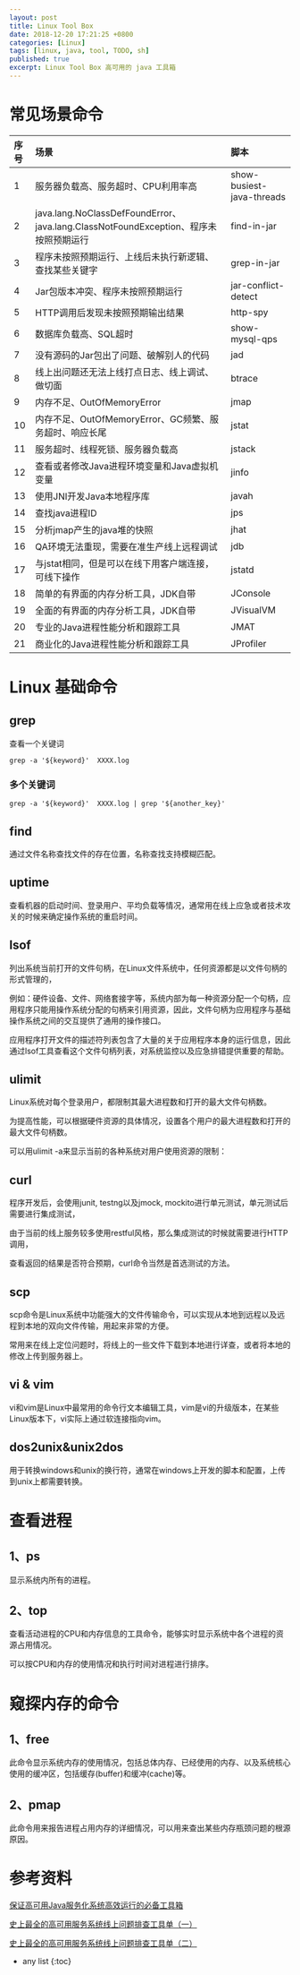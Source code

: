 ```yaml
---
layout: post
title: Linux Tool Box
date: 2018-12-20 17:21:25 +0800
categories: [Linux]
tags: [linux, java, tool, TODO, sh]
published: true
excerpt: Linux Tool Box 高可用的 java 工具箱
---
```


# 常见场景命令

| 序号	|  场景	 | 脚本 | 
|:---|:---|:---|
| 1	|     服务器负载高、服务超时、CPU利用率高	                                            |   show-busiest-java-threads |
| 2	| java.lang.NoClassDefFoundError、java.lang.ClassNotFoundException、程序未按照预期运行	|  find-in-jar |
| 3	| 程序未按照预期运行、上线后未执行新逻辑、查找某些关键字	                            |     grep-in-jar |
| 4	| Jar包版本冲突、程序未按照预期运行	                                                    |   jar-conflict-detect |
| 5	| HTTP调用后发现未按照预期输出结果	                                                    |   http-spy |
| 6	| 数据库负载高、SQL超时	                                                                |   show-mysql-qps |
| 7	| 没有源码的Jar包出了问题、破解别人的代码	                                            |    jad |
| 8	| 线上出问题还无法上线打点日志、线上调试、做切面	                                    |     btrace |
| 9	| 内存不足、OutOfMemoryError	                             |   jmap |
| 10	| 内存不足、OutOfMemoryError、GC频繁、服务超时、响应长尾 | 	jstat |
| 11	| 服务超时、线程死锁、服务器负载高	                     |     jstack |
| 12	| 查看或者修改Java进程环境变量和Java虚拟机变量	         |     jinfo |
| 13	| 使用JNI开发Java本地程序库	                             |   javah |
| 14	| 查找java进程ID	                                     |   jps |
| 15	| 分析jmap产生的java堆的快照	                         |   jhat |
| 16	| QA环境无法重现，需要在准生产线上远程调试	             |      jdb |
| 17	| 与jstat相同，但是可以在线下用客户端连接，可线下操作	 |       jstatd |
| 18	| 简单的有界面的内存分析工具，JDK自带	                 |      JConsole |
| 19	| 全面的有界面的内存分析工具，JDK自带	                 |     JVisualVM |
| 20	| 专业的Java进程性能分析和跟踪工具 	                     |     JMAT |
| 21	| 商业化的Java进程性能分析和跟踪工具	                 |     JProfiler |

# Linux 基础命令

## grep 

查看一个关键词

```
grep -a '${keyword}'  XXXX.log
```

### 多个关键词

```
grep -a '${keyword}'  XXXX.log | grep '${another_key}'
```

## find

通过文件名称查找文件的存在位置，名称查找支持模糊匹配。

## uptime

查看机器的启动时间、登录用户、平均负载等情况，通常用在线上应急或者技术攻关的时候来确定操作系统的重启时间。

## lsof

列出系统当前打开的文件句柄，在Linux文件系统中，任何资源都是以文件句柄的形式管理的，

例如：硬件设备、文件、网络套接字等，系统内部为每一种资源分配一个句柄，应用程序只能用操作系统分配的句柄来引用资源，因此，文件句柄为应用程序与基础操作系统之间的交互提供了通用的操作接口。

应用程序打开文件的描述符列表包含了大量的关于应用程序本身的运行信息，因此通过lsof工具查看这个文件句柄列表，对系统监控以及应急排错提供重要的帮助。

## ulimit

Linux系统对每个登录用户，都限制其最大进程数和打开的最大文件句柄数。

为提高性能，可以根据硬件资源的具体情况，设置各个用户的最大进程数和打开的最大文件句柄数。

可以用ulimit -a来显示当前的各种系统对用户使用资源的限制：

## curl

程序开发后，会使用junit, testng以及jmock, mockito进行单元测试，单元测试后需要进行集成测试，

由于当前的线上服务较多使用restful风格，那么集成测试的时候就需要进行HTTP调用，

查看返回的结果是否符合预期，curl命令当然是首选测试的方法。

## scp

scp命令是Linux系统中功能强大的文件传输命令，可以实现从本地到远程以及远程到本地的双向文件传输，用起来非常的方便。

常用来在线上定位问题时，将线上的一些文件下载到本地进行详查，或者将本地的修改上传到服务器上。

## vi & vim

vi和vim是Linux中最常用的命令行文本编辑工具，vim是vi的升级版本，在某些Linux版本下，vi实际上通过软连接指向vim。

## dos2unix&unix2dos

用于转换windows和unix的换行符，通常在windows上开发的脚本和配置，上传到unix上都需要转换。


# 查看进程

## 1、ps

显示系统内所有的进程。

## 2、top

查看活动进程的CPU和内存信息的工具命令，能够实时显示系统中各个进程的资源占用情况。

可以按CPU和内存的使用情况和执行时间对进程进行排序。

# 窥探内存的命令

## 1、free

此命令显示系统内存的使用情况，包括总体内存、已经使用的内存、以及系统核心使用的缓冲区，包括缓存(buffer)和缓冲(cache)等。

## 2、pmap

此命令用来报告进程占用内存的详细情况，可以用来查出某些内存瓶颈问题的根源原因。



# 参考资料

[保证高可用Java服务化系统高效运行的必备工具箱](https://mp.weixin.qq.com/s?__biz=MzAwNTQ4MTQ4NQ==&mid=2453561912&idx=1&sn=1e6141a1d0e94f7b5a3ecaaaa63e8e57&chksm=8cd1375abba6be4c5037a9c87f38ded8ebe8951dd216ac73d162eeaa75108f7715c43cc54a62&scene=21#wechat_redirect)

[史上最全的高可用服务系统线上问题排查工具单（一）](https://mp.weixin.qq.com/s?__biz=MzAwNTQ4MTQ4NQ==&mid=2453561951&idx=1&sn=e4e82598a1e536269ae7ecd9e44236a9&chksm=8cd1373dbba6be2b77c7e47db2fafe3e3e32f78486a134c712a7058e8e5348f7d4ff692922ee&scene=21#wechat_redirect)

[史上最全的高可用服务系统线上问题排查工具单（二）](https://mp.weixin.qq.com/s/6EBgu__zwkYbGDjnVsbDlQ)

* any list
{:toc}